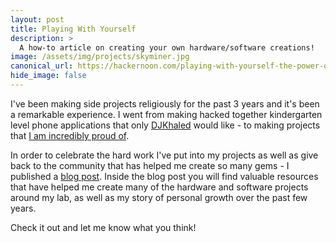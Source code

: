 ```yaml
---
layout: post
title: Playing With Yourself
description: >
  A how-to article on creating your own hardware/software creations!
image: /assets/img/projects/skyminer.jpg
canonical_url: https://hackernoon.com/playing-with-yourself-the-power-of-personal-projects-206047344121
hide_image: false
---
```


I've been making side projects religiously for the past 3 years and it's been a remarkable experience. I went from making hacked together kindergarten level phone applications that only [DJKhaled](https://www.youtube.com/watch?v=K6grfHNs3ok&feature=youtu.be) would like - to making projects that [I am incredibly proud of](https://www.hackster.io/nick-engmann/in-plants-plant-soil-monitor-powered-by-particle-mesh-1a17f6).

In order to celebrate the hard work I've put into my projects as well as give back to the community that has helped me create so many gems - I published a [blog post](https://hackernoon.com/playing-with-yourself-the-power-of-personal-projects-206047344121). Inside the blog post you will find valuable resources that have helped me create many of the hardware and software projects around my lab, as well as my story of personal growth over the past few years.

Check it out and let me know what you think!